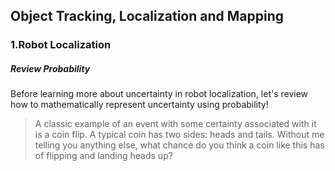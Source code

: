 ## Object Tracking, Localization and Mapping

### 1.Robot Localization

##### Review Probability

Before learning more about uncertainty in robot localization, let's review how to mathematically represent uncertainty using probability!

> A classic example of an event with some certainty associated with it is a coin flip. A typical coin has two sides: heads and 
> tails. Without me telling you anything else, what chance do you think a coin like this has of flipping and landing heads up?
